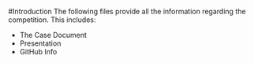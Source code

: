 #Introduction
The following files provide all the information regarding the competition. 
This includes:
- The Case Document
- Presentation
- GitHub Info
